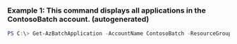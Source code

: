 ### Example 1: This command displays all applications in the ContosoBatch account. (autogenerated)
```powershell
PS C:\> Get-AzBatchApplication -AccountName ContosoBatch -ResourceGroupName ContosoBatchGroup
```

